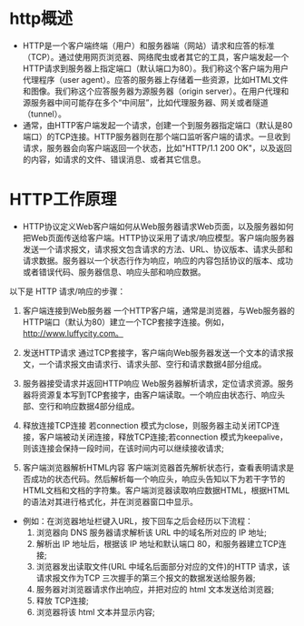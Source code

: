 # http概述
  - HTTP是一个客户端终端（用户）和服务器端（网站）请求和应答的标准（TCP）。通过使用网页浏览器、网络爬虫或者其它的工具，客户端发起一个HTTP请求到服务器上指定端口（默认端口为80）。我们称这个客户端为用户代理程序（user agent）。应答的服务器上存储着一些资源，比如HTML文件和图像。我们称这个应答服务器为源服务器（origin server）。在用户代理和源服务器中间可能存在多个“中间层”，比如代理服务器、网关或者隧道（tunnel）。
  - 通常，由HTTP客户端发起一个请求，创建一个到服务器指定端口（默认是80端口）的TCP连接。HTTP服务器则在那个端口监听客户端的请求。一旦收到请求，服务器会向客户端返回一个状态，比如"HTTP/1.1 200 OK"，以及返回的内容，如请求的文件、错误消息、或者其它信息。

# HTTP工作原理
  - HTTP协议定义Web客户端如何从Web服务器请求Web页面，以及服务器如何把Web页面传送给客户端。HTTP协议采用了请求/响应模型。客户端向服务器发送一个请求报文，请求报文包含请求的方法、URL、协议版本、请求头部和请求数据。服务器以一个状态行作为响应，响应的内容包括协议的版本、成功或者错误代码、服务器信息、响应头部和响应数据。

  以下是 HTTP 请求/响应的步骤：

  1. 客户端连接到Web服务器
  一个HTTP客户端，通常是浏览器，与Web服务器的HTTP端口（默认为80）建立一个TCP套接字连接。例如，http://www.luffycity.com。

  2. 发送HTTP请求
  通过TCP套接字，客户端向Web服务器发送一个文本的请求报文，一个请求报文由请求行、请求头部、空行和请求数据4部分组成。

  3. 服务器接受请求并返回HTTP响应
  Web服务器解析请求，定位请求资源。服务器将资源复本写到TCP套接字，由客户端读取。一个响应由状态行、响应头部、空行和响应数据4部分组成。

  4. 释放连接TCP连接
  若connection 模式为close，则服务器主动关闭TCP连接，客户端被动关闭连接，释放TCP连接;若connection 模式为keepalive，则该连接会保持一段时间，在该时间内可以继续接收请求;

  5. 客户端浏览器解析HTML内容
  客户端浏览器首先解析状态行，查看表明请求是否成功的状态代码。然后解析每一个响应头，响应头告知以下为若干字节的HTML文档和文档的字符集。客户端浏览器读取响应数据HTML，根据HTML的语法对其进行格式化，并在浏览器窗口中显示。

  - 例如：在浏览器地址栏键入URL，按下回车之后会经历以下流程：
    1. 浏览器向 DNS 服务器请求解析该 URL 中的域名所对应的 IP 地址;
    2. 解析出 IP 地址后，根据该 IP 地址和默认端口 80，和服务器建立TCP连接;
    3. 浏览器发出读取文件(URL 中域名后面部分对应的文件)的HTTP 请求，该请求报文作为TCP 三次握手的第三个报文的数据发送给服务器;
    4. 服务器对浏览器请求作出响应，并把对应的 html 文本发送给浏览器;
    5. 释放 TCP连接;
    6. 浏览器将该 html 文本并显示内容; 　